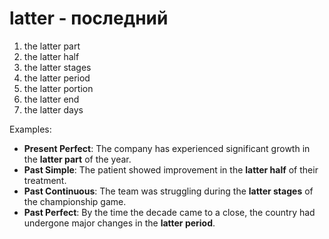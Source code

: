 # latter - последний

1. the latter part
2. the latter half
3. the latter stages
4. the latter period
5. the latter portion
6. the latter end
7. the latter days

Examples:

- **Present Perfect**: The company has experienced significant growth in the **latter part** of the year.
- **Past Simple**: The patient showed improvement in the **latter half** of their treatment.
- **Past Continuous**: The team was struggling during the **latter stages** of the championship game.
- **Past Perfect**: By the time the decade came to a close, the country had undergone major changes in the **latter period**.
